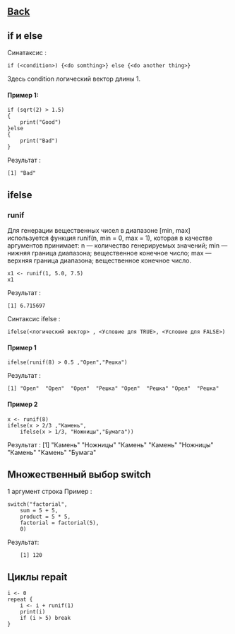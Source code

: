 ## [Back](https://github.com/ifanzilka/Statistic_for_R/blob/main/Module%201:%20basic%20structures%20and%20concepts/readme.md)

## if и  else
Синатаксис :

    if (<condition>) {<do somthing>} else {<do another thing>}

Здесь condition  логический вектор длины 1.
#### Пример 1:
    if (sqrt(2) > 1.5)
    {
        print("Good")
    }else
    {
        print("Bad")
    }
Результат :
    
    [1] "Bad"
## ifelse
### runif
Для генерации вещественных чисел в диапазоне [min, max] используется функция runif(n, min = 0, max = 1), которая в качестве аргументов принимает:
n — количество генерируемых значений;
min — нижняя граница диапазона; вещественное конечное число;
max — верхняя граница диапазона; вещественное конечное число.
    
    x1 <- runif(1, 5.0, 7.5)
    x1
Результат :    
    
    [1] 6.715697

Cинтаксис ifelse :
    
    ifelse(<логический вектор> , <Условие для TRUE>, <Условие для FALSE>)

#### Пример 1

    ifelse(runif(8) > 0.5 ,"Орел","Решка")

Результат :
    
    [1] "Орел"  "Орел"  "Орел"  "Решка" "Орел"  "Решка" "Орел"  "Решка"
    
#### Пример 2
    
    x <- runif(8)
    ifelse(x > 2/3 ,"Камень",
        ifelse(x > 1/3, "Ножницы","Бумага"))
Результат :
    [1] "Камень"  "Ножницы" "Камень"  "Камень"  "Ножницы" "Камень"  "Камень"  "Бумага" 
## Множественный выбор switch
1  аргумент строка 
Пример :

    switch("factorial",
        sum = 5 + 5,
        product = 5 * 5,
        factorial = factorial(5),
        0)
 Результат:
        
        [1] 120
## Циклы repait
    
    i <- 0
    repeat {
        i <- i + runif(1)
        print(i)
        if (i > 5) break
    }

